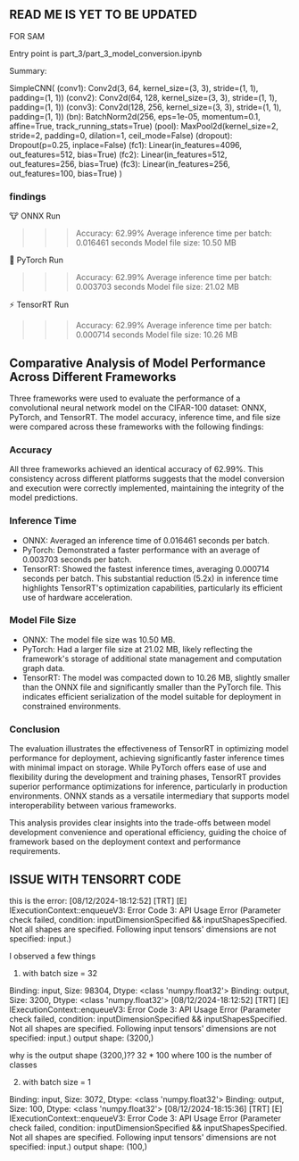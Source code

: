 ## READ ME IS YET TO BE UPDATED

FOR SAM

Entry point is part_3/part_3_model_conversion.ipynb

Summary:

SimpleCNN(
  (conv1): Conv2d(3, 64, kernel_size=(3, 3), stride=(1, 1), padding=(1, 1))
  (conv2): Conv2d(64, 128, kernel_size=(3, 3), stride=(1, 1), padding=(1, 1))
  (conv3): Conv2d(128, 256, kernel_size=(3, 3), stride=(1, 1), padding=(1, 1))
  (bn): BatchNorm2d(256, eps=1e-05, momentum=0.1, affine=True, track_running_stats=True)
  (pool): MaxPool2d(kernel_size=2, stride=2, padding=0, dilation=1, ceil_mode=False)
  (dropout): Dropout(p=0.25, inplace=False)
  (fc1): Linear(in_features=4096, out_features=512, bias=True)
  (fc2): Linear(in_features=512, out_features=256, bias=True)
  (fc3): Linear(in_features=256, out_features=100, bias=True)
)

### findings

🐮 ONNX Run
 >>> Accuracy: 62.99%
 >>> Average inference time per batch: 0.016461 seconds
 >>> Model file size: 10.50 MB

 🐍 PyTorch Run
 >>> Accuracy: 62.99%
 >>> Average inference time per batch: 0.003703 seconds
 >>> Model file size: 21.02 MB

⚡ TensorRT Run
 >>> Accuracy: 62.99%
 >>> Average inference time per batch: 0.000714 seconds
 >>> Model file size: 10.26 MB


## Comparative Analysis of Model Performance Across Different Frameworks

Three frameworks were used to evaluate the performance of a convolutional neural network model on the CIFAR-100 dataset: ONNX, PyTorch, and TensorRT. The model accuracy, inference time, and file size were compared across these frameworks with the following findings:

### Accuracy

All three frameworks achieved an identical accuracy of 62.99%. This consistency across different platforms suggests that the model conversion and execution were correctly implemented, maintaining the integrity of the model predictions.

### Inference Time

- ONNX: Averaged an inference time of 0.016461 seconds per batch.
- PyTorch: Demonstrated a faster performance with an average of 0.003703 seconds per batch.
- TensorRT: Showed the fastest inference times, averaging 0.000714 seconds per batch. This substantial reduction (5.2x) in inference time highlights TensorRT's optimization capabilities, particularly its efficient use of hardware acceleration.

### Model File Size

- ONNX: The model file size was 10.50 MB.
- PyTorch: Had a larger file size at 21.02 MB, likely reflecting the framework's storage of additional state management and computation graph data.
- TensorRT: The model was compacted down to 10.26 MB, slightly smaller than the ONNX file and significantly smaller than the PyTorch file. This indicates efficient serialization of the model suitable for deployment in constrained environments.

### Conclusion

The evaluation illustrates the effectiveness of TensorRT in optimizing model performance for deployment, achieving significantly faster inference times with minimal impact on storage. While PyTorch offers ease of use and flexibility during the development and training phases, TensorRT provides superior performance optimizations for inference, particularly in production environments. ONNX stands as a versatile intermediary that supports model interoperability between various frameworks.

This analysis provides clear insights into the trade-offs between model development convenience and operational efficiency, guiding the choice of framework based on the deployment context and performance requirements.

## ISSUE WITH TENSORRT CODE

 this is the error: 
 [08/12/2024-18:12:52] [TRT] [E] IExecutionContext::enqueueV3: Error Code 3: API Usage Error (Parameter check failed, condition: inputDimensionSpecified && inputShapesSpecified. Not all shapes are specified. Following input tensors' dimensions are not specified: input.)

I observed a few things

1) with batch size = 32

Binding: input, Size: 98304, Dtype: <class 'numpy.float32'>
Binding: output, Size: 3200, Dtype: <class 'numpy.float32'>
[08/12/2024-18:12:52] [TRT] [E] IExecutionContext::enqueueV3: Error Code 3: API Usage Error (Parameter check failed, condition: inputDimensionSpecified && inputShapesSpecified. Not all shapes are specified. Following input tensors' dimensions are not specified: input.)
output shape: (3200,)

why is the output shape (3200,)?? 32 * 100 where 100 is the number of classes

2) with batch size = 1

Binding: input, Size: 3072, Dtype: <class 'numpy.float32'>
Binding: output, Size: 100, Dtype: <class 'numpy.float32'>
[08/12/2024-18:15:36] [TRT] [E] IExecutionContext::enqueueV3: Error Code 3: API Usage Error (Parameter check failed, condition: inputDimensionSpecified && inputShapesSpecified. Not all shapes are specified. Following input tensors' dimensions are not specified: input.)
output shape: (100,)
